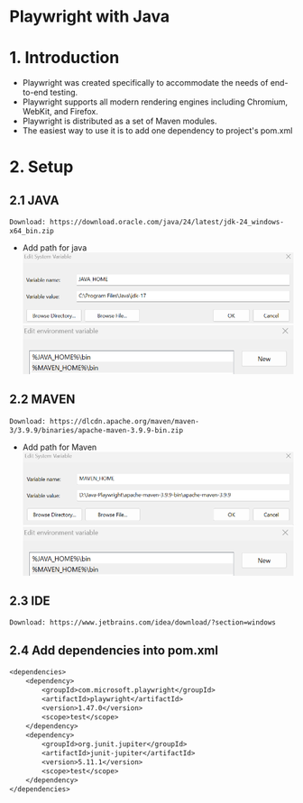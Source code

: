 Playwright with Java
===
# 1. Introduction
- Playwright was created specifically to accommodate the needs of end-to-end testing.
- Playwright supports all modern rendering engines including Chromium, WebKit, and Firefox.
- Playwright is distributed as a set of Maven modules.
- The easiest way to use it is to add one dependency to project's pom.xml 

# 2. Setup

## 2.1 JAVA 
    Download: https://download.oracle.com/java/24/latest/jdk-24_windows-x64_bin.zip
- Add path for java
![img.png](image/img.png)
![img_1.png](image/img_1.png)
## 2.2 MAVEN
    Download: https://dlcdn.apache.org/maven/maven-3/3.9.9/binaries/apache-maven-3.9.9-bin.zip
- Add path for Maven
![img_2.png](image/img_2.png)
![img_1.png](image/img_1.png)
## 2.3 IDE
    Download: https://www.jetbrains.com/idea/download/?section=windows
## 2.4 Add dependencies into pom.xml

    <dependencies>
        <dependency>
            <groupId>com.microsoft.playwright</groupId>
            <artifactId>playwright</artifactId>
            <version>1.47.0</version>
            <scope>test</scope>
        </dependency>
        <dependency>
            <groupId>org.junit.jupiter</groupId>
            <artifactId>junit-jupiter</artifactId>
            <version>5.11.1</version>
            <scope>test</scope>
        </dependency>
    </dependencies> 
